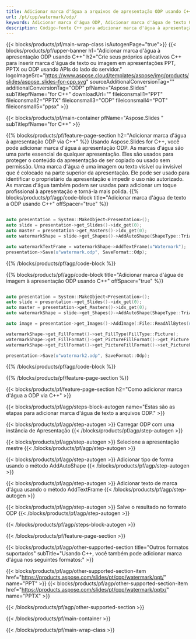 ```yaml
---
title: Adicionar marca d'água a arquivos de apresentação ODP usando C++
url: /pt/cpp/watermark/odp/
keywords: Adicionar marca d'água ODP, Adicionar marca d'água de texto ODP, Adicionar marca d'água de imagem ODP
description: Código-fonte C++ para adicionar marca d'água à apresentação ODP.
---
```


{{< blocks/products/pf/main-wrap-class isAutogenPage="true">}}
{{< blocks/products/pf/upper-banner h1="Adicionar marca d'água à apresentação ODP usando C++" h2="Crie seus próprios aplicativos C++ para inserir marca d'água de texto ou imagem em apresentações PPT, PPTX ou ODP usando APIs do lado do servidor." logoImageSrc="https://www.aspose.cloud/templates/aspose/img/products/slides/aspose_slides-for-cpp.svg" sourceAdditionalConversionTag="" additionalConversionTag="ODP" pfName="Aspose.Slides" subTitlepfName="for C++" downloadUrl="" fileiconsmall1="PPT" fileiconsmall2="PPTX" fileiconsmall3="ODP" fileiconsmall4="POT" fileiconsmall5="ppsx" >}}

{{< blocks/products/pf/main-container pfName="Aspose.Slides " subTitlepfName="for C++" >}}

{{% blocks/products/pf/feature-page-section  h2="Adicionar marca d'água à apresentação ODP via C++" %}}
Usando Aspose.Slides for C++, você pode adicionar marca d'água à apresentação ODP. As marcas d'água são uma parte essencial de qualquer apresentação. Eles são usados ​​para proteger o conteúdo da apresentação de ser copiado ou usado sem permissão. Uma marca d'água é uma imagem ou texto visível ou invisível que é colocado na parte superior da apresentação. Ele pode ser usado para identificar o proprietário da apresentação e impedir o uso não autorizado. As marcas d'água também podem ser usadas para adicionar um toque profissional à apresentação e torná-la mais polida. 
{{% blocks/products/pf/agp/code-block title="Adicionar marca d'água de texto a ODP usando C++" offSpacer="true" %}}

```cpp

auto presentation = System::MakeObject<Presentation>();
auto slide = presentation->get_Slides()->idx_get(0);
auto master = presentation->get_Masters()->idx_get(0);
auto watermarkShape = slide->get_Shapes()->AddAutoShape(ShapeType::Triangle, 0.0f, 0.0f, 0.0f, 0.0f);

auto watermarkTextFrame = watermarkShape->AddTextFrame(u"Watermark");
presentation->Save(u"watermark.odp", SaveFormat::Odp);
```

{{% /blocks/products/pf/agp/code-block %}}

{{% blocks/products/pf/agp/code-block title="Adicionar marca d'água de imagem à apresentação ODP usando C++" offSpacer="true" %}}

```cpp

auto presentation = System::MakeObject<Presentation>();
auto slide = presentation->get_Slides()->idx_get(0);
auto master = presentation->get_Masters()->idx_get(0);
auto watermarkShape = slide->get_Shapes()->AddAutoShape(ShapeType::Triangle, 0.0f, 0.0f, 0.0f, 0.0f);

auto image = presentation->get_Images()->AddImage(:File::ReadAllBytes(u"watermark.png"));

watermarkShape->get_FillFormat()->set_FillType(FillType::Picture);
watermarkShape->get_FillFormat()->get_PictureFillFormat()->get_Picture()->set_Image(image);
watermarkShape->get_FillFormat()->get_PictureFillFormat()->set_PictureFillMode(PictureFillMode::Stretch);

presentation->Save(u"watermark2.odp", SaveFormat::Odp);
```

{{% /blocks/products/pf/agp/code-block %}}

{{% /blocks/products/pf/feature-page-section %}}

{{< blocks/products/pf/feature-page-section  h2="Como adicionar marca d'água a ODP via C++" >}}

{{< blocks/products/pf/agp/steps-block-autogen name="Estas são as etapas para adicionar marca d'água de texto a arquivos ODP." >}}

{{< blocks/products/pf/agp/step-autogen >}}
Carregar ODP com uma instância de Apresentação
{{< /blocks/products/pf/agp/step-autogen >}}

{{< blocks/products/pf/agp/step-autogen >}}
Selecione a apresentação mestre
{{< /blocks/products/pf/agp/step-autogen >}}

{{< blocks/products/pf/agp/step-autogen >}}
Adicionar tipo de forma usando o método AddAutoShape
{{< /blocks/products/pf/agp/step-autogen >}}

{{< blocks/products/pf/agp/step-autogen >}}
Adicionar texto de marca d'água usando o método AddTextFrame
{{< /blocks/products/pf/agp/step-autogen >}}

{{< blocks/products/pf/agp/step-autogen >}}
Salve o resultado no formato ODP
{{< /blocks/products/pf/agp/step-autogen >}}

{{< /blocks/products/pf/agp/steps-block-autogen >}}

{{< /blocks/products/pf/feature-page-section >}}

{{< blocks/products/pf/agp/other-supported-section title="Outros formatos suportados" subTitle="Usando C++, você também pode adicionar marca d'água nos seguintes formatos:" >}}

{{< blocks/products/pf/agp/other-supported-section-item href="https://products.aspose.com/slides/pt/cpp/watermark/ppt/" name="PPT" >}}
{{< blocks/products/pf/agp/other-supported-section-item href="https://products.aspose.com/slides/pt/cpp/watermark/pptx/" name="PPTX" >}}


{{< /blocks/products/pf/agp/other-supported-section >}}

{{< /blocks/products/pf/main-container >}}
    
{{< /blocks/products/pf/main-wrap-class >}}